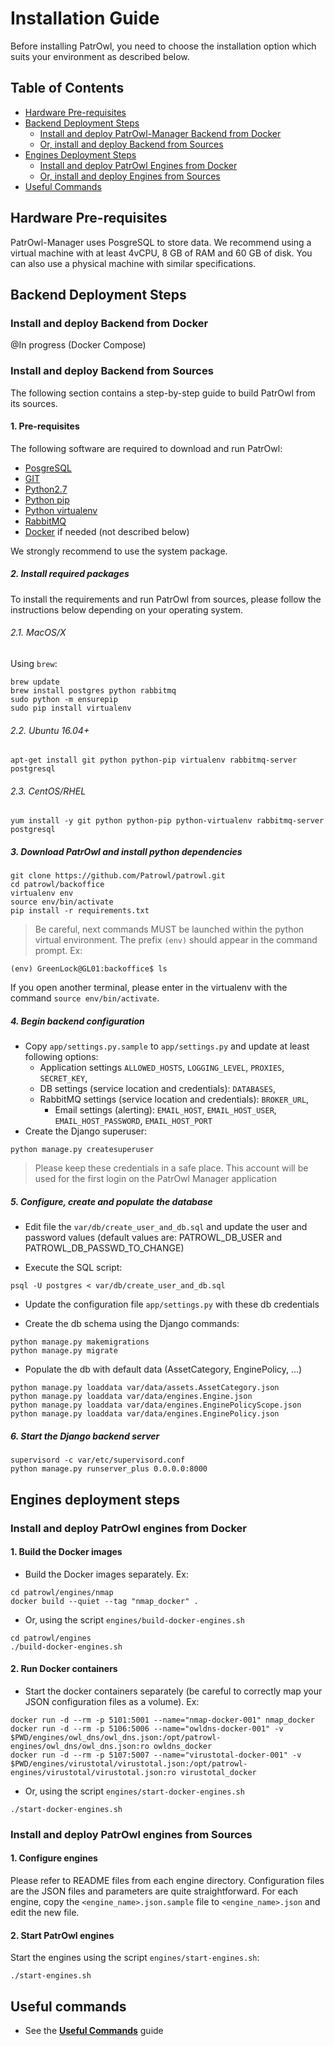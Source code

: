 # Installation Guide
Before installing PatrOwl, you need to choose the installation option which suits your environment as described below.

## Table of Contents
+ [Hardware Pre-requisites](#hardware-pre-requisites)
+ [Backend Deployment Steps](#backend-deployment-steps)
  - [Install and deploy PatrOwl-Manager Backend from Docker](#install-and-deploy-backend-from-docker)
  - [Or, install and deploy Backend from Sources](#install-and-deploy-backend-from-sources)
+ [Engines Deployment Steps](#engines-deployment-steps)
  - [Install and deploy PatrOwl Engines from Docker](#install-and-deploy-engines-from-docker)
  - [Or, install and deploy Engines from Sources](#install-and-deploy-engines-from-sources)
+ [Useful Commands](#useful-commands)

## Hardware Pre-requisites
PatrOwl-Manager uses PosgreSQL to store data. We recommend using a virtual machine with at least 4vCPU, 8 GB of RAM and 60 GB of disk. You can also use a physical machine with similar specifications.

## Backend Deployment Steps
### Install and deploy Backend from Docker
@In progress (Docker Compose)

### Install and deploy Backend from Sources
The following section contains a step-by-step guide to build PatrOwl from its sources.

#### 1. Pre-requisites
The following software are required to download and run PatrOwl:
+ [PosgreSQL](https://www.postgresql.org/download/)
+ [GIT](http://www.git-scm.com/downloads)
+ [Python2.7](https://www.python.org/download/releases/2.7/)
+ [Python pip](https://pip.pypa.io/en/stable/installing/)
+ [Python virtualenv](https://virtualenv.pypa.io/en/stable/installation/)
+ [RabbitMQ](https://www.rabbitmq.com)
+ [Docker](https://docs.docker.com/install/) if needed (not described below)

We strongly recommend to use the system package.

##### 2. Install required packages
To install the requirements and run PatrOwl from sources, please follow the instructions below depending on your operating system.

###### 2.1. MacOS/X
Using `brew`:
```
brew update
brew install postgres python rabbitmq
sudo python -m ensurepip
sudo pip install virtualenv
```

###### 2.2. Ubuntu 16.04+
```
apt-get install git python python-pip virtualenv rabbitmq-server postgresql
```

###### 2.3. CentOS/RHEL
```
yum install -y git python python-pip python-virtualenv rabbitmq-server postgresql
```

##### 3. Download PatrOwl and install python dependencies
```
git clone https://github.com/Patrowl/patrowl.git
cd patrowl/backoffice
virtualenv env
source env/bin/activate
pip install -r requirements.txt
```
> Be careful, next commands MUST be launched within the python virtual environment. The prefix `(env)` should appear in the command prompt. Ex:
```
(env) GreenLock@GL01:backoffice$ ls
```
If you open another terminal, please enter in the virtualenv with the command `source env/bin/activate`.

##### 4. Begin backend configuration
+ Copy `app/settings.py.sample` to `app/settings.py` and update at least following options:
	- Application settings `ALLOWED_HOSTS`, `LOGGING_LEVEL`, `PROXIES`, `SECRET_KEY`,
  - DB settings (service location and credentials): `DATABASES`,
  - RabbitMQ settings (service location and credentials): `BROKER_URL`,
	- Email settings (alerting): `EMAIL_HOST`, `EMAIL_HOST_USER`, `EMAIL_HOST_PASSWORD`, `EMAIL_HOST_PORT`
+ Create the Django superuser:
```
python manage.py createsuperuser
```
> Please keep these credentials in a safe place. This account will be used for the first login on the PatrOwl Manager application

##### 5. Configure, create and populate the database
+ Edit file the `var/db/create_user_and_db.sql` and update the user and password values (default values are: PATROWL_DB_USER and PATROWL_DB_PASSWD_TO_CHANGE)

+ Execute the SQL script:
```
psql -U postgres < var/db/create_user_and_db.sql
```
+ Update the configuration file `app/settings.py` with these db credentials

+ Create the db schema using the Django commands:
```
python manage.py makemigrations
python manage.py migrate
```

+ Populate the db with default data (AssetCategory, EnginePolicy, ...)
```
python manage.py loaddata var/data/assets.AssetCategory.json
python manage.py loaddata var/data/engines.Engine.json
python manage.py loaddata var/data/engines.EnginePolicyScope.json
python manage.py loaddata var/data/engines.EnginePolicy.json
```

##### 6. Start the Django backend server
```
supervisord -c var/etc/supervisord.conf
python manage.py runserver_plus 0.0.0.0:8000
```

## Engines deployment steps
### Install and deploy PatrOwl engines from Docker
#### 1. Build the Docker images
+ Build the Docker images separately. Ex:
```
cd patrowl/engines/nmap
docker build --quiet --tag "nmap_docker" .
```
+ Or, using the script `engines/build-docker-engines.sh`
```
cd patrowl/engines
./build-docker-engines.sh
```
#### 2. Run Docker containers
+ Start the docker containers separately (be careful to correctly map your JSON configuration files as a volume). Ex:
```
docker run -d --rm -p 5101:5001 --name="nmap-docker-001" nmap_docker
docker run -d --rm -p 5106:5006 --name="owldns-docker-001" -v $PWD/engines/owl_dns/owl_dns.json:/opt/patrowl-engines/owl_dns/owl_dns.json:ro owldns_docker
docker run -d --rm -p 5107:5007 --name="virustotal-docker-001" -v $PWD/engines/virustotal/virustotal.json:/opt/patrowl-engines/virustotal/virustotal.json:ro virustotal_docker
```
+ Or, using the script `engines/start-docker-engines.sh`
```
./start-docker-engines.sh
```

### Install and deploy PatrOwl engines from Sources
#### 1. Configure engines
Please refer to README files from each engine directory. Configuration files are the JSON files and parameters are quite straightforward.
For each engine, copy the  `<engine_name>.json.sample` file to `<engine_name>.json` and edit the new file.

#### 2. Start PatrOwl engines
Start the engines using the script `engines/start-engines.sh`:
```
./start-engines.sh
```

## Useful commands
+ See the __[Useful Commands](install/useful-commands.md)__ guide
